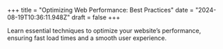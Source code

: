+++
title = "Optimizing Web Performance: Best Practices"
date = "2024-08-19T10:36:11.948Z"
draft = false
+++

  Learn essential techniques to optimize your website’s performance, ensuring fast load times and a smooth user experience.
        